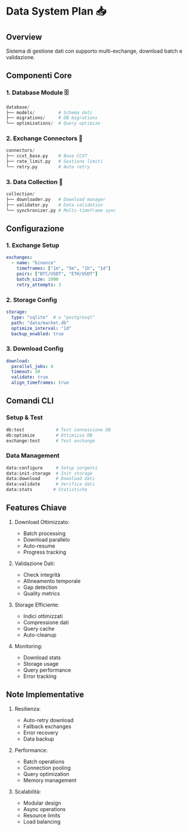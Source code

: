# Data System Plan 📥

## Overview

Sistema di gestione dati con supporto multi-exchange, download batch e validazione.

## Componenti Core

### 1. Database Module 🗄️
```python
database/
├── models/         # Schema dati
├── migrations/     # DB migrations
└── optimizations/  # Query optimize
```

### 2. Exchange Connectors 🔗
```python
connectors/
├── ccxt_base.py    # Base CCXT
├── rate_limit.py   # Gestione limiti
└── retry.py        # Auto retry
```

### 3. Data Collection 💾
```python
collection/
├── downloader.py   # Download manager
├── validator.py    # Data validation
└── synchronizer.py # Multi-timeframe sync
```

## Configurazione

### 1. Exchange Setup
```yaml
exchanges:
  - name: "binance"
    timeframes: ["1m", "5m", "1h", "1d"]
    pairs: ["BTC/USDT", "ETH/USDT"]
    batch_size: 1000
    retry_attempts: 3
```

### 2. Storage Config
```yaml
storage:
  type: "sqlite"  # o "postgresql"
  path: "data/market.db"
  optimize_interval: "1d"
  backup_enabled: true
```

### 3. Download Config
```yaml
download:
  parallel_jobs: 4
  timeout: 30
  validate: true
  align_timeframes: true
```

## Comandi CLI

### Setup & Test
```bash
db:test            # Test connessione DB
db:optimize        # Ottimizza DB
exchange:test      # Test exchange
```

### Data Management
```bash
data:configure     # Setup sorgenti
data:init-storage  # Init storage
data:download      # Download dati
data:validate      # Verifica dati
data:stats        # Statistiche
```

## Features Chiave

1. Download Ottimizzato:
   - Batch processing
   - Download parallelo
   - Auto-resume
   - Progress tracking

2. Validazione Dati:
   - Check integrità
   - Allineamento temporale
   - Gap detection
   - Quality metrics

3. Storage Efficiente:
   - Indici ottimizzati
   - Compressione dati
   - Query cache
   - Auto-cleanup

4. Monitoring:
   - Download stats
   - Storage usage
   - Query performance
   - Error tracking

## Note Implementative

1. Resilienza:
   - Auto-retry download
   - Fallback exchanges
   - Error recovery
   - Data backup

2. Performance:
   - Batch operations
   - Connection pooling
   - Query optimization
   - Memory management

3. Scalabilità:
   - Modular design
   - Async operations
   - Resource limits
   - Load balancing
